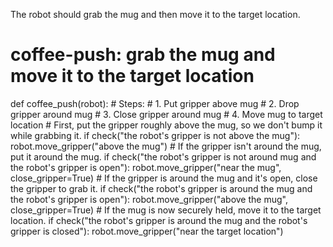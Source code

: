 

The robot should grab the mug and then move it to the target location.

# coffee-push: grab the mug and move it to the target location
def coffee_push(robot):
    # Steps:
    #  1. Put gripper above mug
    #  2. Drop gripper around mug
    #  3. Close gripper around mug
    #  4. Move mug to target location
    # First, put the gripper roughly above the mug, so we don't bump it while grabbing it.
    if check("the robot's gripper is not above the mug"):
        robot.move_gripper("above the mug")
    # If the gripper isn't around the mug, put it around the mug.
    if check("the robot's gripper is not around mug and the robot's gripper is open"):
        robot.move_gripper("near the mug", close_gripper=True)
    # If the gripper is around the mug and it's open, close the gripper to grab it.
    if check("the robot's gripper is around the mug and the robot's gripper is open"):
        robot.move_gripper("above the mug", close_gripper=True)
    # If the mug is now securely held, move it to the target location.
    if check("the robot's gripper is around the mug and the robot's gripper is closed"):
        robot.move_gripper("near the target location")